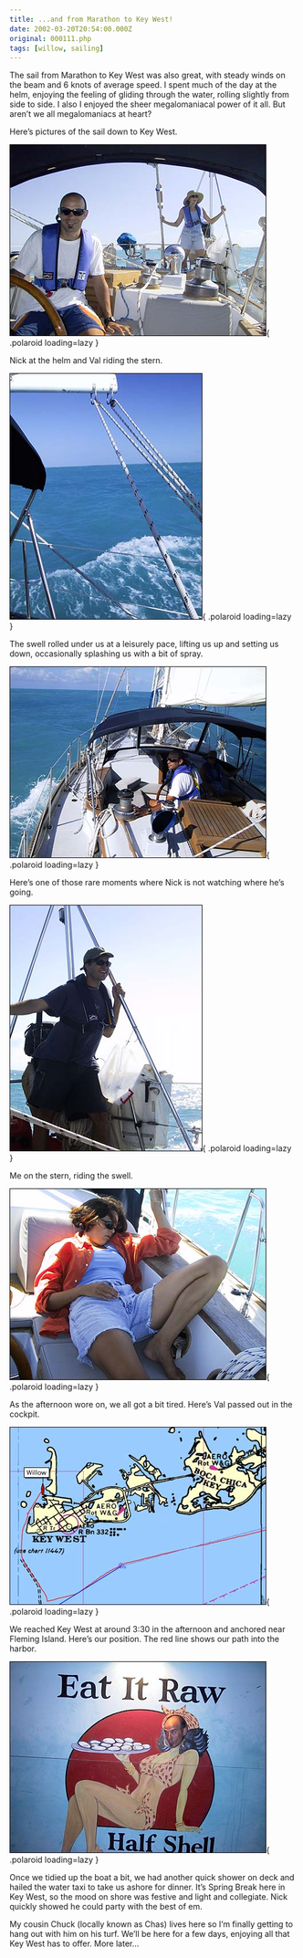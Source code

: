 ```yaml
---
title: ...and from Marathon to Key West!
date: 2002-03-20T20:54:00.000Z
original: 000111.php
tags: [willow, sailing]
---
```


The sail from Marathon to Key West was also great, with steady winds on the beam and 6 knots of average speed. I spent much of the day at the helm, enjoying the feeling of gliding through the water, rolling slightly from side to side. I also I enjoyed the sheer megalomaniacal power of it all. But aren’t we all megalomaniacs at heart?

Here’s pictures of the sail down to Key West.

![img](./nick-helm-val-stern-again.jpg){ .polaroid loading=lazy }

Nick at the helm and Val riding the stern.

![img](./boom-water.jpg){ .polaroid loading=lazy }

The swell rolled under us at a leisurely pace, lifting us up and setting us down, occasionally splashing us with a bit of spray.

![img](./nick-helm-fromstern.jpg){ .polaroid loading=lazy }

Here’s one of those rare moments where Nick is not watching where he’s going.

![img](./pascal-stern.jpg){ .polaroid loading=lazy }

Me on the stern, riding the swell.

![img](./val-passedout.jpg){ .polaroid loading=lazy }

As the afternoon wore on, we all got a bit tired. Here’s Val passed out in the cockpit.

![img](./gps-position.jpg){ .polaroid loading=lazy }

We reached Key West at around 3:30 in the afternoon and anchored near Fleming Island. Here’s our position. The red line shows our path into the harbor.

![img](./eat-it-raw.jpg){ .polaroid loading=lazy }

Once we tidied up the boat a bit, we had another quick shower on deck and hailed the water taxi to take us ashore for dinner. It’s Spring Break here in Key West, so the mood on shore was festive and light and collegiate. Nick quickly showed he could party with the best of em.

My cousin Chuck (locally known as Chas) lives here so I’m finally getting to hang out with him on his turf. We’ll be here for a few days, enjoying all that Key West has to offer. More later…
